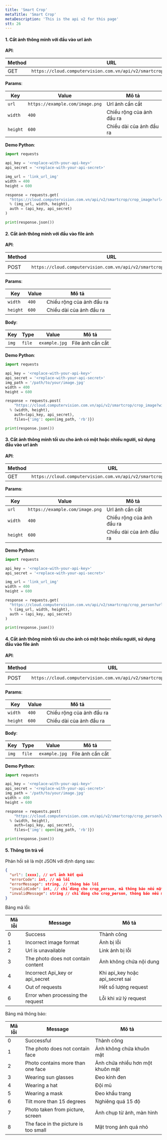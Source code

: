 ```yaml
---
title: 'Smart Crop'
metaTitle: 'Smart Crop'
metaDescription: 'This is the api v2 for this page'
stt: 26
---
```


#### 1. Cắt ảnh thông minh với đầu vào url ảnh

**API**:

| Method | URL                                                               |
| ------ | ----------------------------------------------------------------- |
| GET    | `https://cloud.computervision.com.vn/api/v2/smartcrop/crop_image` |

**Params**:

| Key      | Value                           | Mô tả                     |
| -------- | ------------------------------- | ------------------------- |
| `url`    | `https://example.com/image.png` | Url ảnh cần cắt           |
| `width`  | `400`                           | Chiều rộng của ảnh đầu ra |
| `height` | `600`                           | Chiều dài của ảnh đầu ra  |

**Demo Python**:

```python
import requests

api_key = '<replace-with-your-api-key>'
api_secret = '<replace-with-your-api-secret>'

img_url = 'link_url_img'
width = 400
height = 600

response = requests.get(
  "https://cloud.computervision.com.vn/api/v2/smartcrop/crop_image?url=%s&width=%s&height=%s"
  % (img_url, width, height),
  auth = (api_key, api_secret)
)

print(response.json())

```

#### 2. Cắt ảnh thông minh với đầu vào file ảnh

**API**:

| Method | URL                                                               | content-type          |
| ------ | ----------------------------------------------------------------- | --------------------- |
| POST   | `https://cloud.computervision.com.vn/api/v2/smartcrop/crop_image` | `multipart/form-data` |

**Params**:

| Key      | Value | Mô tả                     |
| -------- | ----- | ------------------------- |
| `width`  | `400` | Chiều rộng của ảnh đầu ra |
| `height` | `600` | Chiều dài của ảnh đầu ra  |

**Body**:

| Key   | Type   | Value         | Mô tả            |
| ----- | ------ | ------------- | ---------------- |
| `img` | `file` | `example.jpg` | File ảnh cần cắt |

**Demo Python**:

```python
import requests

api_key = '<replace-with-your-api-key>'
api_secret = '<replace-with-your-api-secret>'
img_path = '/path/to/your/image.jpg'
width = 400
height = 600

response = requests.post(
 	"https://cloud.computervision.com.vn/api/v2/smartcrop/crop_image?width=%s&height=%s"
  % (width, height),
 	auth=(api_key, api_secret),
 	files={'img': open(img_path, 'rb')})

print(response.json())

```

#### 3. Cắt ảnh thông minh tối ưu cho ảnh có một hoặc nhiều người, sử dụng đầu vào url ảnh

**API**:

| Method | URL                                                                |
| ------ | ------------------------------------------------------------------ |
| GET    | `https://cloud.computervision.com.vn/api/v2/smartcrop/crop_person` |

**Params**:

| Key      | Value                           | Mô tả                     |
| -------- | ------------------------------- | ------------------------- |
| `url`    | `https://example.com/image.png` | Url ảnh cần cắt           |
| `width`  | `400`                           | Chiều rộng của ảnh đầu ra |
| `height` | `600`                           | Chiều dài của ảnh đầu ra  |

**Demo Python**:

```python
import requests

api_key = '<replace-with-your-api-key>'
api_secret = '<replace-with-your-api-secret>'

img_url = 'link_url_img'
width = 400
height = 600

response = requests.get(
  "https://cloud.computervision.com.vn/api/v2/smartcrop/crop_person?url=%s&width=%s&height=%s"
  % (img_url, width, height),
  auth = (api_key, api_secret)
)

print(response.json())

```

#### 4. Cắt ảnh thông minh tối ưu cho ảnh có một hoặc nhiều người, sử dụng đầu vào file ảnh

**API**:

| Method | URL                                                                | content-type          |
| ------ | ------------------------------------------------------------------ | --------------------- |
| POST   | `https://cloud.computervision.com.vn/api/v2/smartcrop/crop_person` | `multipart/form-data` |

**Params**:

| Key      | Value | Mô tả                     |
| -------- | ----- | ------------------------- |
| `width`  | `400` | Chiều rộng của ảnh đầu ra |
| `height` | `600` | Chiều dài của ảnh đầu ra  |

**Body**:

| Key   | Type   | Value         | Mô tả            |
| ----- | ------ | ------------- | ---------------- |
| `img` | `file` | `example.jpg` | File ảnh cần cắt |

**Demo Python**:

```python
import requests

api_key = '<replace-with-your-api-key>'
api_secret = '<replace-with-your-api-secret>'
img_path = '/path/to/your/image.jpg'
width = 400
height = 600

response = requests.post(
 	"https://cloud.computervision.com.vn/api/v2/smartcrop/crop_person?width=%s&height=%s"
  % (width, height),
 	auth=(api_key, api_secret),
 	files={'img': open(img_path, 'rb')})

print(response.json())

```

#### 5. Thông tin trả về

Phản hồi sẽ là một JSON với định dạng sau:

```json
{
  "url": [xxxx], // url ảnh kết quả
  "errorCode": int, // mã lỗi
  "errorMessage": string, // thông báo lỗi
  "invalidCode": int, // chỉ dùng cho crop_person, mã thông báo nếu mặt người trong ảnh bị che khuất
  "invalidMessage": string // chỉ dùng cho crop_person, thông báo nếu mặt người trong ảnh bị che khuất
}
```

Bảng mã lỗi:

| Mã lỗi | Message                            | Mô tả                           |
| ------ | ---------------------------------- | ------------------------------- |
| 0      | Success                            | Thành công                      |
| 1      | Incorrect image format             | Ảnh bị lỗi                      |
| 2      | Url is unavailable                 | Link ảnh bị lỗi                 |
| 3      | The photo does not contain content | Ảnh không chứa nội dung         |
| 4      | Incorrect Api_key or api_secret    | Khi api_key hoặc api_secret sai |
| 4      | Out of requests                    | Hết số lượng request            |
| 6      | Error when processing the request  | Lỗi khi xử lý request           |

Bảng mã thông báo:

| Mã lỗi | Message                              | Mô tả                            |
| ------ | ------------------------------------ | -------------------------------- |
| 0      | Successful                           | Thành công                       |
| 1      | The photo does not contain face      | Ảnh không chứa khuôn mặt         |
| 2      | Photo contains more than one face    | Ảnh chứa nhiều hơn một khuôn mặt |
| 3      | Wearing sun glasses                  | Đeo kính đen                     |
| 4      | Wearing a hat                        | Đội mũ                           |
| 5      | Wearing a mask                       | Đeo khẩu trang                   |
| 6      | Tilt more than 15 degrees            | Nghiêng quá 15 độ                |
| 7      | Photo taken from picture, screen     | Ảnh chụp từ ảnh, màn hình        |
| 8      | The face in the picture is too small | Mặt trong ảnh quá nhỏ            |
